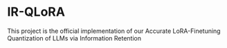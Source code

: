# IR-QLoRA
This project is the official implementation of our Accurate LoRA-Finetuning Quantization of LLMs via Information Retention
